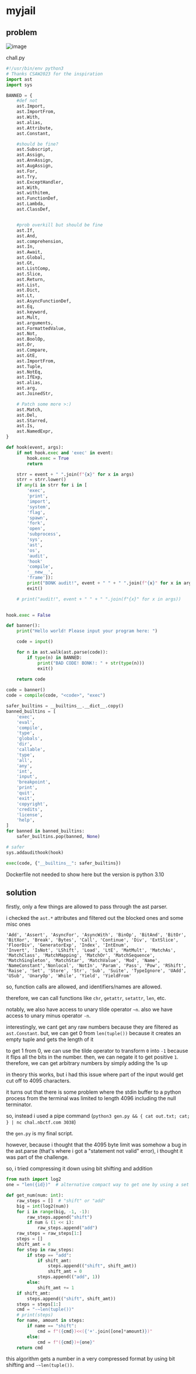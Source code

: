 # myjail

## problem

![image](https://github.com/quasar098/ctf-writeups/assets/70716985/91fe52c8-973b-4cc3-b683-57f4d56e9480)

chall.py
```py
#!/usr/bin/env python3
# Thanks CSAW2023 for the inspiration
import ast
import sys

BANNED = {
    #def not
    ast.Import,
    ast.ImportFrom,
    ast.With,
    ast.alias,
    ast.Attribute,
    ast.Constant,

    #should be fine?
    ast.Subscript,
    ast.Assign,
    ast.AnnAssign,
    ast.AugAssign,
    ast.For,
    ast.Try,
    ast.ExceptHandler,
    ast.With,
    ast.withitem,
    ast.FunctionDef,
    ast.Lambda,
    ast.ClassDef,


    #prob overkill but should be fine
    ast.If,
    ast.And,
    ast.comprehension,
    ast.In,
    ast.Await,
    ast.Global,
    ast.Gt,
    ast.ListComp,
    ast.Slice,
    ast.Return,
    ast.List,
    ast.Dict,
    ast.Lt,
    ast.AsyncFunctionDef,
    ast.Eq,
    ast.keyword,
    ast.Mult,
    ast.arguments,
    ast.FormattedValue,
    ast.Not,
    ast.BoolOp,
    ast.Or,
    ast.Compare,
    ast.GtE,
    ast.ImportFrom,
    ast.Tuple,
    ast.NotEq,
    ast.IfExp,
    ast.alias,
    ast.arg,
    ast.JoinedStr,

    # Patch some more >:)
    ast.Match, 
    ast.Del,
    ast.Starred,
    ast.Is,
    ast.NamedExpr,
}

def hook(event, args):
    if not hook.exec and 'exec' in event:
        hook.exec = True
        return

    strr = event + " ".join(f"{x}" for x in args)
    strr = strr.lower()
    if any(i in strr for i in [
        'exec',
        'print',
        'import', 
        'system', 
        'flag', 
        'spawn',
        'fork', 
        'open', 
        'subprocess', 
        'sys',
        'ast', 
        'os',
        'audit',
        'hook'
        'compile',
        '__new__',
        'frame']):
        print("BONK audit!", event + " " + " ".join(f"{x}" for x in args))
        exit()

    # print("audit!", event + " " + " ".join(f"{x}" for x in args))
    

hook.exec = False

def banner():
    print("Hello world! Please input your program here: ")

    code = input()

    for n in ast.walk(ast.parse(code)):
        if type(n) in BANNED:
            print("BAD CODE! BONK!: " + str(type(n)))
            exit()
    
    return code

code = banner()
code = compile(code, "<code>", "exec")

safer_builtins = __builtins__.__dict__.copy()
banned_builtins = [
    'exec',
    'eval',
    'compile',
    'type',
    'globals',
    'dir',
    'callable',
    'type',
    'all',
    'any',
    'int',
    'input',
    'breakpoint',
    'print',
    'quit',
    'exit',
    'copyright',
    'credits',
    'license',
    'help',
]
for banned in banned_builtins:
    safer_builtins.pop(banned, None)

# safer 
sys.addaudithook(hook)

exec(code, {"__builtins__": safer_builtins})
```

Dockerfile not needed to show here but the version is python 3.10

## solution

firstly, only a few things are allowed to pass through the ast parser.

i checked the `ast.*` attributes and filtered out the blocked ones and some misc ones

```
'Add', 'Assert', 'AsyncFor', 'AsyncWith', 'BinOp', 'BitAnd', 'BitOr', 'BitXor', 'Break', 'Bytes', 'Call', 'Continue', 'Div', 'ExtSlice', 'FloorDiv', 'GeneratorExp', 'Index', 'IntEnum',
'Invert', 'IsNot', 'LShift', 'Load', 'LtE', 'MatMult', 'MatchAs', 'MatchClass', 'MatchMapping', 'MatchOr', 'MatchSequence', 'MatchSingleton', 'MatchStar', 'MatchValue', 'Mod', 'Name',
'NameConstant','Nonlocal', 'NotIn', 'Param', 'Pass', 'Pow', 'RShift', 'Raise', 'Set', 'Store', 'Str', 'Sub', 'Suite', 'TypeIgnore', 'UAdd', 'USub', 'UnaryOp', 'While', 'Yield', 'YieldFrom'
```

so, function calls are allowed, and identifiers/names are allowed.

therefore, we can call functions like `chr`, `getattr`, `setattr`, `len`, etc.

notably, we also have access to unary tilde operator `~n`. also we have access to unary minus operator `-n`.

interestingly, we cant get any raw numbers because they are filtered as `ast.Constant`. but, we can get 0 from `len(tuple())` because it creates an empty tuple and gets the length of it

to get 1 from 0, we can use the tilde operator to transform `0` into `-1` because it flips all the bits in the number. then, we can negate it to get positive `1`. therefore, we can get arbitrary numbers by simply adding the 1s up

in theory this works, but i had this issue where part of the input would get cut off to 4095 characters.

it turns out that there is some problem where the stdin buffer to a python process from the terminal was limited to length 4096 including the null terminator.

so, instead i used a pipe command (`python3 gen.py && { cat out.txt; cat; } | nc chal.nbctf.com 3038`)

the `gen.py` is my final script.

however, because i thought that the 4095 byte limit was somehow a bug in the ast.parse (that's where i got a "statement not valid" error), i thought it was part of the challenge.

so, i tried compressing it down using bit shifting and addition

```py
from math import log2
one = "len({id})"  # alternative compact way to get one by using a set (it is not parsed as ast.Constant)

def get_num(num: int):
    raw_steps = []  # "shift" or "add"
    big = int(log2(num))
    for i in range(big, -1, -1):
        raw_steps.append("shift")
        if num & (1 << i):
            raw_steps.append("add")
    raw_steps = raw_steps[1:]
    steps = []
    shift_amt = 0
    for step in raw_steps:
        if step == "add":
            if shift_amt:
                steps.append(("shift", shift_amt))
                shift_amt = 0
            steps.append(("add", 1))
        else:
            shift_amt += 1
    if shift_amt:
        steps.append(("shift", shift_amt))
    steps = steps[1:]
    cmd = "-~len(tuple())"
    # print(steps)
    for name, amount in steps:
        if name == "shift":
            cmd = f"({cmd})<<({'+'.join([one]*amount)})"
        else:
            cmd = f"({cmd})+{one}"
    return cmd
```

this algorithm gets a number in a very compressed format by using bit shifting and `-~len(tuple())`.


